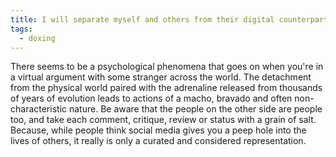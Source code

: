 ```yaml
---
title: I will separate myself and others from their digital counterparts.
tags:
  - doxing
---
```

There seems to be a psychological phenomena that goes on when you're in a virtual argument with some stranger across the world. The detachment from the physical world paired with the adrenaline released from thousands of years of evolution leads to actions of a macho, bravado and often non-characteristic nature. Be aware that the people on the other side are people too, and take each comment, critique, review or status with a grain of salt. Because, while people think social media gives you a peep hole into the lives of others, it really is only a curated and considered representation.
